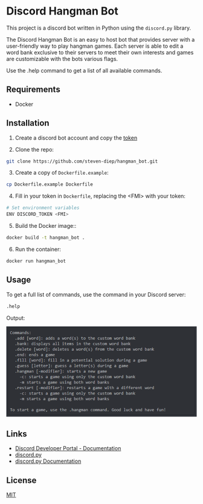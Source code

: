 # Discord Hangman Bot

This project is a discord bot written in Python using the `discord.py` library. 

The Discord Hangman Bot is an easy to host bot that provides server with a user-friendly way to play hangman games. Each server is able to edit a word bank exclusive to their servers to meet their own interests and games are customizable with the bots various flags.

Use the .help command to get a list of all available commands.

## Requirements

- Docker

## Installation
1. Create a discord bot account and copy the [token](https://discordpy.readthedocs.io/en/stable/discord.html)

2. Clone the repo:

```bash
git clone https://github.com/steven-diep/hangman_bot.git
```

3. Create a copy of `Dockerfile.example`:

```bash
cp Dockerfile.example Dockerfile
```

4. Fill in your token in `Dockerfile`, replacing the \<FMI> with your token:

```bash
# Set environment variables
ENV DISCORD_TOKEN <FMI>
```

 5. Build the Docker image::

```bash
docker build -t hangman_bot .
```

6. Run the container:

```bash
docker run hangman_bot
```

## Usage

To get a full list of commands, use the command in your Discord server:

```bash
.help
```

Output:

![List of Commands](commands.PNG)


## Links

* [Discord Developer Portal - Documentation](https://discord.com/developers/docs/intro)
* [discord.py](https://pypi.org/project/discord.py/)
* [discord.py Documentation](https://discordpy.readthedocs.io/en/latest/)



## License
[MIT](https://choosealicense.com/licenses/mit/)
